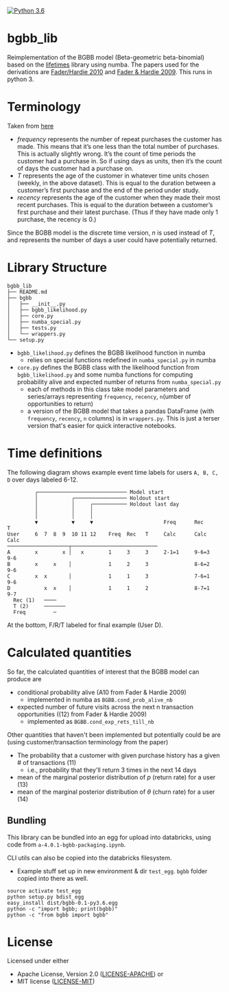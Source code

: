 [![Python 3.6](https://img.shields.io/badge/python-3.6-blue.svg)](https://www.python.org/downloads/release/python-360/)


bgbb_lib
==============================

Reimplementation of the BGBB model (Beta-geometric beta-binomial) based on the [lifetimes](http://lifetimes.readthedocs.io/) library using numba. The papers used for the derivations are [Fader/Hardie 2010](http://www.brucehardie.com/papers/020/fader_et_al_mksc_10.pdf) and
[Fader & Hardie 2009](http://web-docs.stern.nyu.edu/old_web/emplibrary/Peter%20Fader.pdf). This runs in python 3.

# Terminology

Taken from [here](https://lifetimes.readthedocs.io/en/master/Quickstart.html#the-shape-of-your-data)

- _frequency_ represents the number of repeat purchases the customer has made. This means that it’s one less than the total number of purchases. This is actually slightly wrong. It’s the count of time periods the customer had a purchase in. So if using days as units, then it’s the count of days the customer had a purchase on.
- _T_ represents the age of the customer in whatever time units chosen (weekly, in the above dataset). This is equal to the duration between a customer’s first purchase and the end of the period under study.
- _recency_ represents the age of the customer when they made their most recent purchases. This is equal to the duration between a customer’s first purchase and their latest purchase. (Thus if they have made only 1 purchase, the recency is 0.)

Since the BGBB model is the discrete time version, _n_ is used instead of _T_, and represents the number of days a user could have potentially returned.


# Library Structure

```
bgbb_lib
├── README.md
├── bgbb
│   ├── __init__.py
│   ├── bgbb_likelihood.py
│   ├── core.py
│   ├── numba_special.py
│   ├── tests.py
│   └── wrappers.py
└── setup.py
```

- `bgbb_likelihood.py` defines the BGBB likelihood function in numba
    - relies on special functions redefined in `numba_special.py` in numba
- `core.py` defines the BGBB class with the likelihood function from `bgbb_likelihood.py` and some numba functions for computing probability alive and expected number of returns from `numba_special.py`
    - each of methods in this class take model parameters and series/arrays representing `frequency`, `recency`, `n`(umber of opportunities to return)
    - a version of the BGBB model that takes a pandas DataFrame (with `frequency`, `recency`, `n` columns) is in `wrappers.py`. This is just a terser version that's easier for quick interactive notebooks.


# Time definitions
The following diagram shows example event time labels for users `A, B, C, D` over days labeled 6-12.
```
         ┌───────────────────────────── Model start
         │           ┌───────────────── Holdout start
         │           │     ┌─────────── Holdout last day
         │           │     │
         │           │     │
         ▼           ▼     ▼                       Freq      Rec      T
User     6  7  8  9  10 11 12    Freq  Rec   T     Calc      Calc     Calc
────────────────────┬────────────────────────────
A        x        x │   x        1     3     3     2-1=1     9-6=3    9-6
B        x     x    │            1     2     3               8-6=2    9-6
C        x  x       │            1     1     3               7-6=1    9-6
D           x  x    │            1     1     2               8-7=1    9-7
  Rec (1)   ────
  T (2)     ───────
  Freq         ─

```
At the bottom, F/R/T labeled for final example (User D).


# Calculated quantities
So far, the calculated quantities of interest that the BGBB model can produce are

- conditional probability alive (A10 from Fader & Hardie 2009)
    - implemented in numba as `BGBB.cond_prob_alive_nb`
- expected number of future visits across the next n transaction opportunities ((12) from Fader & Hardie 2009)
    - implemented as `BGBB.cond_exp_rets_till_nb`

Other quantities that haven't been implemented but potentially could be are (using customer/transaction terminology from the paper)
- The probability that a customer with given purchase history has a given # of transactions (11)
    - i.e., probability that they'll return 3 times in the next 14 days
- mean of the marginal posterior distribution of _p_ (return rate) for a user (13)
- mean of the marginal posterior distribution of _θ_ (churn rate) for a user (14)

## Bundling
This library can be bundled into an egg for upload into databricks, using code from `a-4.0.1-bgbb-packaging.ipynb`.

CLI utils can also be copied into the databricks filesystem.

- Example stuff set up in new environment & dir `test_egg`. `bgbb` folder copied into there as well.

```
source activate test_egg
python setup.py bdist_egg
easy_install dist/bgbb-0.1-py3.6.egg
python -c "import bgbb; print(bgbb)"
python -c "from bgbb import bgbb"
```

# License
Licensed under either
 - Apache License, Version 2.0 ([LICENSE-APACHE](LICENSE-APACHE)) or 
 - MIT license ([LICENSE-MIT](LICENSE-MIT))
